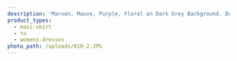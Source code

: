 ```yaml
---
description: 'Maroon, Mauve, Purple, Floral on Dark Grey Background. Double Brushed Poly'
product_types:
  - maxi-skirt
  - to
  - womens-dresses
photo_path: /uploads/010-2.JPG
---
```

